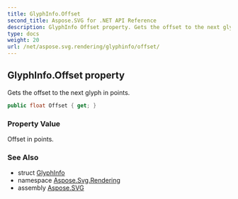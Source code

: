 ```yaml
---
title: GlyphInfo.Offset
second_title: Aspose.SVG for .NET API Reference
description: GlyphInfo Offset property. Gets the offset to the next glyph in points
type: docs
weight: 20
url: /net/aspose.svg.rendering/glyphinfo/offset/
---
```

## GlyphInfo.Offset property

Gets the offset to the next glyph in points.

```csharp
public float Offset { get; }
```

### Property Value

Offset in points.

### See Also

* struct [GlyphInfo](../)
* namespace [Aspose.Svg.Rendering](../../../aspose.svg.rendering/)
* assembly [Aspose.SVG](../../../)
